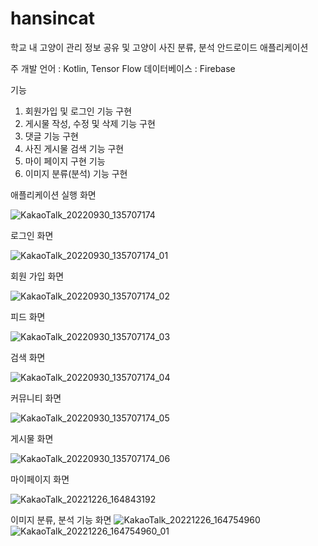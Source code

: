 # hansincat

학교 내 고양이 관리 정보 공유 및 고양이 사진 분류, 분석 안드로이드 애플리케이션

주 개발 언어 : Kotlin, Tensor Flow
데이터베이스 : Firebase

기능

1. 회원가입 및 로그인 기능 구현
2. 게시물 작성, 수정 및 삭제 기능 구현
3. 댓글 기능 구현
4. 사진 게시물 검색 기능 구현
5. 마이 페이지 구현 기능
6. 이미지 분류(분석) 기능 구현

애플리케이션 실행 화면

![KakaoTalk_20220930_135707174](https://user-images.githubusercontent.com/79002803/193193508-699a5b04-8617-4803-b79f-45c4987d5cf6.jpg)

로그인 화면

![KakaoTalk_20220930_135707174_01](https://user-images.githubusercontent.com/79002803/193193513-e135c815-b110-47c9-b461-b9362096aa71.jpg)

회원 가입 화면

![KakaoTalk_20220930_135707174_02](https://user-images.githubusercontent.com/79002803/193193515-3e618eed-1fc2-49e5-9cdf-e9c32f29ad02.jpg)

피드 화면

![KakaoTalk_20220930_135707174_03](https://user-images.githubusercontent.com/79002803/193193516-d5fc3a82-be46-4f17-b528-f99a388dfeaf.jpg)

검색 화면

![KakaoTalk_20220930_135707174_04](https://user-images.githubusercontent.com/79002803/193193520-1f170d81-87fa-4f97-8ec0-8952cde90cc6.jpg)

커뮤니티 화면

![KakaoTalk_20220930_135707174_05](https://user-images.githubusercontent.com/79002803/193193521-805ffdef-6fc6-47c5-8242-355714f50e1e.jpg)

게시물 화면

![KakaoTalk_20220930_135707174_06](https://user-images.githubusercontent.com/79002803/193193526-0ef0cdfc-a1b7-4f5b-ab0f-f4b38160fbd0.jpg)

마이페이지 화면

![KakaoTalk_20221226_164843192](https://user-images.githubusercontent.com/79002803/209520774-6ad2e1f2-342e-4e68-a5cb-a332a3ab6147.png)

이미지 분류, 분석 기능 화면
![KakaoTalk_20221226_164754960](https://user-images.githubusercontent.com/79002803/209521169-605d96ef-609d-461f-9263-639d4deede31.jpg)
![KakaoTalk_20221226_164754960_01](https://user-images.githubusercontent.com/79002803/209521177-55ab98ce-7be7-4505-8eeb-706e180c5459.jpg)
